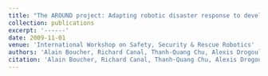 ```yaml
---
title: "The AROUND project: Adapting robotic disaster response to developing countries"
collection: publications
excerpt: '------'
date: 2009-11-01
venue: 'International Workshop on Safety, Security & Rescue Robotics'
authors: 'Alain Boucher, Richard Canal, Thanh-Quang Chu, Alexis Drogoul, Benoit Gaudou, Victor Moraru, Nhu Van Nguyen, Quang Anh Nguyen Vu, Patrick Taillandier, François Sempé, Serge Stinckwich.'
citation: 'Alain Boucher, Richard Canal, Thanh-Quang Chu, Alexis Drogoul, Benoit Gaudou, Victor Moraru, Nhu Van Nguyen, Quang Anh Nguyen Vu, Patrick Taillandier, François Sempé, Serge Stinckwich. The AROUND project: Adapting robotic disaster response to developing countries. (2009) <b> IEEE International Workshop on Safety, Security & Rescue Robotics</b>, 1-6.'
---
```

